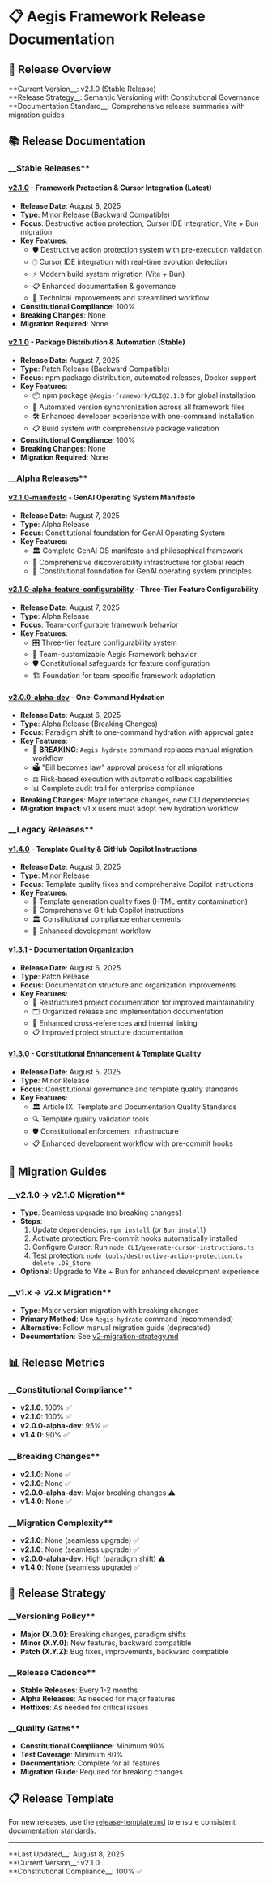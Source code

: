 <!--
@aegisFrameworkVersion: 2.4.0
@intent: Release documentation index and navigation
@context: Comprehensive release documentation for all framework versions
@mode: strict
-->

# 📋 Aegis Framework Release Documentation

## 🎯 Release Overview

**Current Version__: v2.1.0 (Stable Release)  
**Release Strategy__: Semantic Versioning with Constitutional Governance  
**Documentation Standard__: Comprehensive release summaries with migration guides

## 📚 Release Documentation

### __Stable Releases**

#### __[v2.1.0](./v2.1.0-summary.md)__ - Framework Protection & Cursor Integration (Latest)

- __Release Date__: August 8, 2025
- __Type__: Minor Release (Backward Compatible)
- __Focus__: Destructive action protection, Cursor IDE integration, Vite + Bun migration
- __Key Features__:
  - 🛡️ Destructive action protection system with pre-execution validation
  - 🖱️ Cursor IDE integration with real-time evolution detection
  - ⚡ Modern build system migration (Vite + Bun)
  - 📋 Enhanced documentation & governance
  - 🔧 Technical improvements and streamlined workflow
- __Constitutional Compliance__: 100%
- __Breaking Changes__: None
- __Migration Required__: None

#### __[v2.1.0](./v2.1.0-summary.md)__ - Package Distribution & Automation (Stable)

- __Release Date__: August 7, 2025
- __Type__: Patch Release (Backward Compatible)
- __Focus__: npm package distribution, automated releases, Docker support
- __Key Features__:
  - 📦 npm package `@Aegis-framework/CLI@2.1.0` for global installation
  - 🤖 Automated version synchronization across all framework files
  - 🛠️ Enhanced developer experience with one-command installation
  - 📋 Build system with comprehensive package validation
- __Constitutional Compliance__: 100%
- __Breaking Changes__: None
- __Migration Required__: None

### __Alpha Releases**

#### __[v2.1.0-manifesto](./v2.1.0-summary.md)__ - GenAI Operating System Manifesto

- __Release Date__: August 7, 2025
- __Type__: Alpha Release
- __Focus__: Constitutional foundation for GenAI Operating System
- __Key Features__:
  - 🏛️ Complete GenAI OS manifesto and philosophical framework
  - 📖 Comprehensive discoverability infrastructure for global reach
  - 🎯 Constitutional foundation for GenAI operating system principles

#### __[v2.1.0-alpha-feature-configurability](./v2.1.0-summary.md)__ - Three-Tier Feature Configurability

- __Release Date__: August 7, 2025
- __Type__: Alpha Release
- __Focus__: Team-configurable framework behavior
- __Key Features__:
  - 🎛️ Three-tier feature configurability system
  - 👥 Team-customizable Aegis Framework behavior
  - 🛡️ Constitutional safeguards for feature configuration
  - 🏗️ Foundation for team-specific framework adaptation

#### __[v2.0.0-alpha-dev](./v2.0.0-alpha-dev-release-validation.md)__ - One-Command Hydration

- __Release Date__: August 6, 2025
- __Type__: Alpha Release (Breaking Changes)
- __Focus__: Paradigm shift to one-command hydration with approval gates
- __Key Features__:
  - 🚨 __BREAKING__: `Aegis hydrate` command replaces manual migration workflow
  - 🗳️ "Bill becomes law" approval process for all migrations
  - ⚖️ Risk-based execution with automatic rollback capabilities
  - 📊 Complete audit trail for enterprise compliance
- __Breaking Changes__: Major interface changes, new CLI dependencies
- __Migration Impact__: v1.x users must adopt new hydration workflow

### __Legacy Releases**

#### __[v1.4.0](./v1.4.0-summary.md)__ - Template Quality & GitHub Copilot Instructions

- __Release Date__: August 6, 2025
- __Type__: Minor Release
- __Focus__: Template quality fixes and comprehensive Copilot instructions
- __Key Features__:
  - 🔧 Template generation quality fixes (HTML entity contamination)
  - 📝 Comprehensive GitHub Copilot instructions
  - 🏛️ Constitutional compliance enhancements
  - 🧪 Enhanced development workflow

#### __[v1.3.1](./v1.3.1-summary.md)__ - Documentation Organization

- __Release Date__: August 6, 2025
- __Type__: Patch Release
- __Focus__: Documentation structure and organization improvements
- __Key Features__:
  - 📁 Restructured project documentation for improved maintainability
  - 🗂️ Organized release and implementation documentation
  - 🔗 Enhanced cross-references and internal linking
  - 📋 Improved project structure documentation

#### __[v1.3.0](./v1.3.0-summary.md)__ - Constitutional Enhancement & Template Quality

- __Release Date__: August 5, 2025
- __Type__: Minor Release
- __Focus__: Constitutional governance and template quality standards
- __Key Features__:
  - 🏛️ Article IX: Template and Documentation Quality Standards
  - 🔍 Template quality validation tools
  - 🛡️ Constitutional enforcement infrastructure
  - 📋 Enhanced development workflow with pre-commit hooks

## 🚀 Migration Guides

### __v2.1.0 → v2.1.0 Migration**

- __Type__: Seamless upgrade (no breaking changes)
- __Steps__:
  1. Update dependencies: `npm install` (or `Bun install`)
  2. Activate protection: Pre-commit hooks automatically installed
  3. Configure Cursor: Run `node CLI/generate-cursor-instructions.ts`
  4. Test protection: `node tools/destructive-action-protection.ts delete .DS_Store`
- __Optional__: Upgrade to Vite + Bun for enhanced development experience

### __v1.x → v2.x Migration**

- __Type__: Major version migration with breaking changes
- __Primary Method__: Use `Aegis hydrate` command (recommended)
- __Alternative__: Follow manual migration guide (deprecated)
- __Documentation__: See [v2-migration-strategy.md](./v2-migration-strategy.md)

## 📊 Release Metrics

### __Constitutional Compliance**

- __v2.1.0__: 100% ✅
- __v2.1.0__: 100% ✅
- __v2.0.0-alpha-dev__: 95% ✅
- __v1.4.0__: 90% ✅

### __Breaking Changes**

- __v2.1.0__: None ✅
- __v2.1.0__: None ✅
- __v2.0.0-alpha-dev__: Major breaking changes ⚠️
- __v1.4.0__: None ✅

### __Migration Complexity**

- __v2.1.0__: None (seamless upgrade) ✅
- __v2.1.0__: None (seamless upgrade) ✅
- __v2.0.0-alpha-dev__: High (paradigm shift) ⚠️
- __v1.4.0__: None (seamless upgrade) ✅

## 🔮 Release Strategy

### __Versioning Policy**

- __Major (X.0.0)__: Breaking changes, paradigm shifts
- __Minor (X.Y.0)__: New features, backward compatible
- __Patch (X.Y.Z)__: Bug fixes, improvements, backward compatible

### __Release Cadence**

- __Stable Releases__: Every 1-2 months
- __Alpha Releases__: As needed for major features
- __Hotfixes__: As needed for critical issues

### __Quality Gates**

- __Constitutional Compliance__: Minimum 90%
- __Test Coverage__: Minimum 80%
- __Documentation__: Complete for all features
- __Migration Guide__: Required for breaking changes

## 📋 Release Template

For new releases, use the [release-template.md](./release-template.md) to ensure consistent documentation standards.

---

**Last Updated__: August 8, 2025  
**Current Version__: v2.1.0  
**Constitutional Compliance__: 100% ✅
